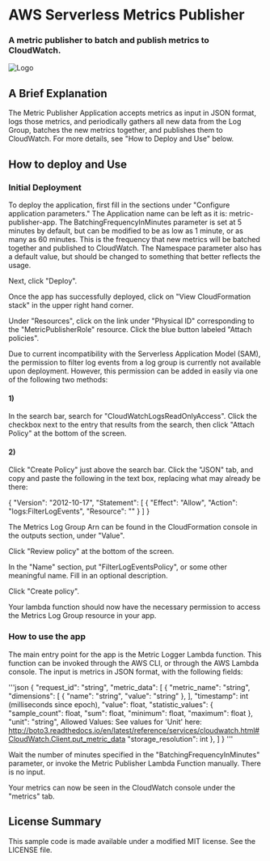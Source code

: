 # AWS Serverless Metrics Publisher

### A metric publisher to batch and publish metrics to CloudWatch.

![Logo](Diagrams/MetricPublisherAppDiagram.png)

## A Brief Explanation

The Metric Publisher Application accepts metrics as input in JSON format,
logs those metrics, and periodically gathers all new data from the Log Group,
batches the new metrics together, and publishes them to CloudWatch. For more
details, see "How to Deploy and Use" below.

## How to deploy and Use

### Initial Deployment

To deploy the application, first fill in the sections under "Configure
application parameters." The Application name can be left as it is:
metric-publisher-app. The BatchingFrequencyInMinutes parameter is set at
5 minutes by default, but can be modified to be as low as 1 minute, or as many
as 60 minutes. This is the frequency that new metrics will be batched together
and published to CloudWatch. The Namespace parameter also has a default value,
but should be changed to something that better reflects the usage.

Next, click "Deploy".

Once the app has successfully deployed, click on "View CloudFormation stack" in
the upper right hand corner.

Under "Resources", click on the link under "Physical ID" corresponding to
the "MetricPublisherRole" resource. Click the blue button labeled
"Attach policies".

Due to current incompatibility with the Serverless Application Model (SAM), the
permission to filter log events from a log group is currently not available upon
deployment. However, this permission can be added in easily via one of the
following two methods:

#### 1)

In the search bar, search for "CloudWatchLogsReadOnlyAccess". Click the
checkbox next to the entry that results from the search, then click
"Attach Policy" at the bottom of the screen.

#### 2)

Click "Create Policy" just above the search bar. Click the "JSON" tab,
and copy and paste the following in the text box, replacing what may already
be there:

{
    "Version": "2012-10-17",
    "Statement": [
        {
            "Effect": "Allow",
            "Action": "logs:FilterLogEvents",
            "Resource": "<REPLACE WITH METRICS LOG GROUP ARN>"
        }
    ]
}

The Metrics Log Group Arn can be found in the CloudFormation console in the
outputs section, under "Value".

Click "Review policy" at the bottom of the screen.

In the "Name" section, put "FilterLogEventsPolicy", or some other meaningful
name. Fill in an optional description.

Click "Create policy".

Your lambda function should now have the necessary permission to access the
Metrics Log Group resource in your app.

### How to use the app

The main entry point for the app is the Metric Logger Lambda function.
This function can be invoked through the AWS CLI, or through the AWS
Lambda console. The input is metrics in JSON format, with the following
fields:

'''json
{
    "request_id": "string",
    "metric_data": [
        {
            "metric_name": "string",
            "dimensions": [
                {
                    "name": "string",
                    "value": "string"
                },
            ],
            "timestamp": int (milliseconds since epoch),
            "value": float,
            "statistic_values": {
                "sample_count": float,
                "sum": float,
                "minimum": float,
                "maximum": float
            },
            "unit": "string", Allowed Values: See values for 'Unit' here: http://boto3.readthedocs.io/en/latest/reference/services/cloudwatch.html#CloudWatch.Client.put_metric_data
            "storage_resolution": int
        },
    ]
}
'''

Wait the number of minutes specified in the "BatchingFrequencyInMinutes" parameter,
or invoke the Metric Publisher Lambda Function manually. There is no input.

Your metrics can now be seen in the CloudWatch console under the "metrics" tab.

## License Summary

This sample code is made available under a modified MIT license.
See the LICENSE file.
